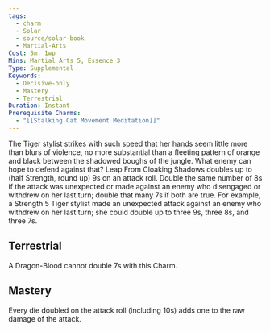 ```yaml
---
tags:
  - charm
  - Solar
  - source/solar-book
  - Martial-Arts
Cost: 5m, 1wp
Mins: Martial Arts 5, Essence 3
Type: Supplemental
Keywords:
  - Decisive-only
  - Mastery
  - Terrestrial
Duration: Instant
Prerequisite Charms:
  - "[[Stalking Cat Movement Meditation]]"
---
```

The Tiger stylist strikes with such speed that her hands seem little more than blurs of violence, no more substantial than a fleeting pattern of orange and black between the shadowed boughs of the jungle. What enemy can hope to defend against that? Leap From Cloaking Shadows doubles up to (half Strength, round up) 9s on an attack roll. Double the same number of 8s if the attack was unexpected or made against an enemy who disengaged or withdrew on her last turn; double that many 7s if both are true. For example, a Strength 5 Tiger stylist made an unexpected attack against an enemy who withdrew on her last turn; she could double up to three 9s, three 8s, and three 7s. 

## Terrestrial

A Dragon-Blood cannot double 7s with this Charm. 

## Mastery

Every die doubled on the attack roll (including 10s) adds one to the raw damage of the attack.
